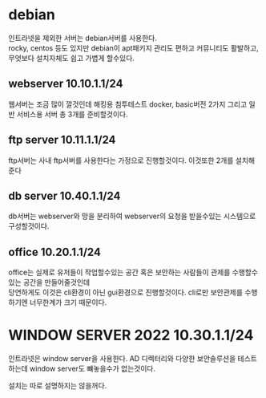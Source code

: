 # debian
인트라넷을 제외한 서버는 debian서버를 사용한다.  
rocky, centos 등도 있지만 debian이 apt패키지 관리도 편하고 커뮤니티도 활발하고,  
무엇보다 설치자체도 쉽고 가볍게 할수있다.

## webserver 10.10.1.1/24
웹서버는 조금 많이 깔것인데 해킹용 침투테스트 docker, basic버전 2가지
그리고 일반 서비스용 서버 총 3개를 준비할것이다.

## ftp server 10.11.1.1/24
ftp서버는 사내 ftp서버를 사용한다는 가정으로 진행할것이다. 이것또한 2개를 설치해준다

## db server 10.40.1.1/24
db서버는 webserver와 망을 분리하여 webserver의 요청을 받을수있는 시스템으로 구성할것이다.

## office 10.20.1.1/24
office는 실제로 유저들이 작업할수있는 공간 혹은 보안하는 사람들이 관제를 수행할수 있는 공간을 만들어줄것인데  
당연하게도 이것은 cli환경이 아닌 gui환경으로 진행할것이다. cli로만 보안관제를 수행하기엔 너무한계가 크기 때문이다.

# WINDOW SERVER 2022 10.30.1.1/24
인트라넷은 window server을 사용한다.
AD 디렉터리와 다양한 보안솔루션을 테스트하는데 window server도 뺴놓을수가 없는것이다.

설치는 따로 설명하지는 않을꺼다. 